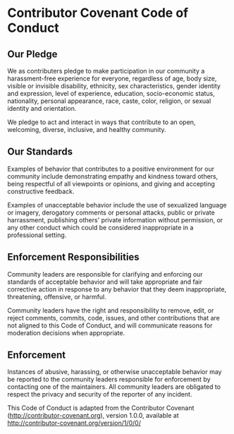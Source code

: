 
# Contributor Covenant Code of Conduct

## Our Pledge

We as contributers pledge to make participation in our community a harassment-free experience for everyone, regardless of age, body size, visible or invisible disability, ethnicity, sex characteristics, gender
identity and expression, level of experience, education, socio-economic status,
nationality, personal appearance, race, caste, color, religion, or sexual
identity and orientation.

We pledge to act and interact in ways that contribute to an open, welcoming,
diverse, inclusive, and healthy community.

## Our Standards

Examples of behavior that contributes to a positive environment for our
community include demonstrating empathy and kindness toward others, being respectful of all viewpoints or opinions, and giving and accepting constructive feedback.

Examples of unacceptable behavior include the use of sexualized language or imagery, derogatory comments or personal attacks, public or private harrassment, publishing others' private information without permission, or any other conduct which could be considered inappropriate in a professional setting.

## Enforcement Responsibilities

Community leaders are responsible for clarifying and enforcing our standards of
acceptable behavior and will take appropriate and fair corrective action in
response to any behavior that they deem inappropriate, threatening, offensive,
or harmful.

Community leaders have the right and responsibility to remove, edit, or reject
comments, commits, code, issues, and other contributions that are
not aligned to this Code of Conduct, and will communicate reasons for moderation
decisions when appropriate.


## Enforcement

Instances of abusive, harassing, or otherwise unacceptable behavior may be
reported to the community leaders responsible for enforcement by contacting one of the maintainers. All community leaders are obligated to respect the privacy and security of the
reporter of any incident.


This Code of Conduct is adapted from the Contributor Covenant 
(http://contributor-covenant.org), version 1.0.0, available at 
http://contributor-covenant.org/version/1/0/0/


